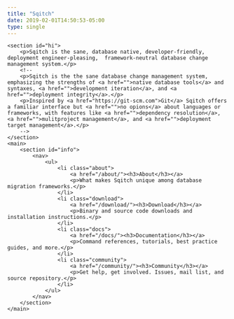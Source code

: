 ```yaml
---
title: "Sqitch"
date: 2019-02-01T14:50:53-05:00
type: single
---
```


    <section id="hi">
		<p>Sqitch is the sane, database native, developer-friendly, deployment engineer-pleasing,  framework-neutral database change management system.</p>
		<!--
		<p>Sqitch is the the sane database change management system, emphasizing the strengths of <a href="">native database tools</a> and syntaxes, <a href="">development iteration</a>, and <a href="">deployment integrity</a>.</p>
		<p>Inspired by <a href="https://git-scm.com">Git</a> Sqitch offers a familiar interface but <a href="">no opions</a> about languages or frameworks, with features like <a href="">dependency resolution</a>, <a href="">mulitproject management</a>, and <a href="">deployment target management</a>.</p>
		-->
	</section>
	<main>
		<section id="info">
			<nav>
				<ul>
					<li class="about">
						<a href="/about/"><h3>About</h3></a>
						<p>What makes Sqitch unique among database migration frameworks.</p>
					</li>
					<li class="download">
						<a href="/download/"><h3>Download</h3></a>
						<p>Binary and source code downloads and installation instructions.</p>
					</li>
					<li class="docs">
						<a href="/docs/"><h3>Documentation</h3></a>
						<p>Command references, tutorials, best practice guides, and more.</p>
					</li>
					<li class="community">
						<a href="/community/"><h3>Community</h3></a>
						<p>Get help, get involved. Issues, mail list, and source repository.</p>
					</li>
				</ul>
			</nav>
		</section>
	</main>